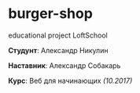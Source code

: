 # burger-shop
educational project LoftSchool

**Студунт**: Александр Никулин

**Наставник**: Александр Собакарь

**Курс**: Веб для начинающих *(10.2017)*

